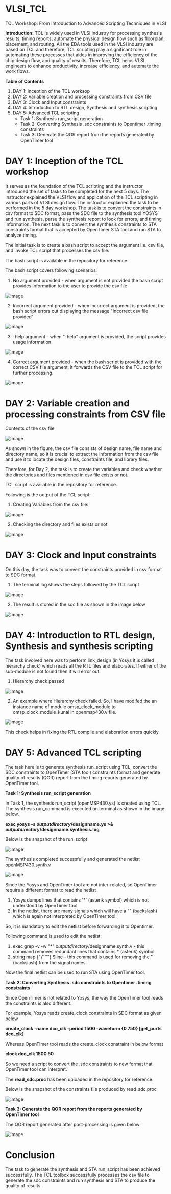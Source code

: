 # VLSI_TCL
TCL Workshop: From Introduction to Advanced Scripting Techniques in VLSI

**Introduction:**
TCL is widely used in VLSI industry for processing synthesis results, timing reports, automate the physical design flow such as floorplan, placement, and routing. All the EDA tools used in the VLSI industry are based on TCL and therefore, TCL scripting play a significant role in automating these processes that aides in improving the efficiency of the chip design flow, and quality of results. Therefore, TCL helps VLSI engineers to enhance productivity, increase efficiency, and automate the work flows.

**Table of Contents**

1. DAY 1: Inception of the TCL worksop <br />
2. DAY 2: Variable creation and processing constraints from CSV file <br />
3. DAY 3: Clock and Input constraints <br />
4. DAY 4: Introduction to RTL design, Synthesis and synthesis scripting <br />
5. DAY 5: Advanced TCL scripting
   * Task 1: Synthesis run_script generation
   * Task 2: Converting Synthesis .sdc constraints to Opentimer .timing constraints
   * Task 3: Generate the QOR report from the reports generated by OpenTimer tool
   

# DAY 1: Inception of the TCL workshop

It serves as the foundation of the TCL scripting and the instructor introduced the set of tasks to be completed for the next 5 days. The instructor explained the VLSI flow and application of the TCL scripting in various parts of VLSI design flow. The instructor explained the task to be performed in the 5 day workshop. The task is to convert the constraints in csv format to SDC format, pass the SDC file to the synthesis tool YOSYS and run synthesis, parse the synthesis report to look for errors, and timing information. The next task is to convert the synthesis constraints to STA constraints format that is accepted by OpenTimer STA tool and run STA to analyze timing.

The initial task is to create a bash script to accept the argument i.e. csv file, and invoke TCL script that processes the csv file.

The bash script is available in the repository for reference.

The bash script covers following scenarios:

1. No argument provided - when argument is not provided the bash script provides information to the user to provide the csv file

![image](https://github.com/KunalD09/VLSI_TCL/assets/18254670/dd7073fa-f15e-441d-8e3a-a8b7f1a40179)


2. Incorrect argument provided - when incorrect argument is provided, the bash script errors out displaying the message "Incorrect csv file provided"

![image](https://github.com/KunalD09/VLSI_TCL/assets/18254670/7bdec94a-ab59-4453-a387-0623db4b1793)


3. -help argument - when "-help" argument is provided, the script provides usage information

![image](https://github.com/KunalD09/VLSI_TCL/assets/18254670/c5f20612-693e-4570-86da-2a931478b29f)


4. Correct argument provided - when the bash script is provided with the correct CSV file argument, it forwards the CSV file to the TCL script for further processing.

![image](https://github.com/KunalD09/VLSI_TCL/assets/18254670/d030ea61-80b3-4e80-b9e3-8a002670fd57)


# DAY 2: Variable creation and processing constraints from CSV file

Contents of the csv file:

![image](https://github.com/KunalD09/VLSI_TCL/assets/18254670/eb34e1b1-855b-4180-adfb-b733e838b787)

As shown in the figure, the csv file consists of design name, file name and directory name, so it is crucial to extract the information from the csv file and use it to locate the design files, constraints file, and library files.

Therefore, for Day 2, the task is to create the variables and check whether the directories and files mentioned in csv file exists or not. 

TCL script is available in the repository for reference.

Following is the output of the TCL script:

1. Creating Variables from the csv file:

![image](https://github.com/KunalD09/VLSI_TCL/assets/18254670/d576983e-e0e5-470b-9336-80cd93fb04c1)

2. Checking the directory and files exists or not

![image](https://github.com/KunalD09/VLSI_TCL/assets/18254670/d9102d09-0684-4b6c-b36d-23e7eeaae397)


# DAY 3: Clock and Input constraints

On this day, the task was to convert the constraints provided in csv format to SDC format.

1. The terminal log shows the steps followed by the TCL script

![image](https://github.com/KunalD09/VLSI_TCL/assets/18254670/eb9c8a2c-7608-4fa2-a9bf-936b973f9287)


2. The result is stored in the sdc file as shown in the image below

![image](https://github.com/KunalD09/VLSI_TCL/assets/18254670/e9c71184-42fd-4a45-a8f0-79811956a56a)

# DAY 4: Introduction to RTL design, Synthesis and synthesis scripting

The task involved here was to perform link_design (in Yosys it is called hierarchy check) which reads all the RTL files and elaborates. If either of the sub-module is not found then it will error out.

1. Hierarchy check passed

![image](https://github.com/KunalD09/VLSI_TCL/assets/18254670/29d62402-1070-48e1-bd52-8b0e8d12f30d)

2. An example where Hierarchy check failed. So, I have modifed the an instance name of module omsp_clock_module to omsp_clock_module_kunal in openmsp430.v file.

![image](https://github.com/KunalD09/VLSI_TCL/assets/18254670/ed3dd702-d555-482f-9587-370a38856208)

This check helps in fixing the RTL compile and elaboration errors quickly.

# DAY 5: Advanced TCL scripting

The task here is to generate synthesis run_script using TCL, convert the SDC constraints to OpenTimer (STA tool) constraints format and generate quality of results (QOR) report from the timing reports generated by OpenTimer tool.

**Task 1: Synthesis run_script generation**

In Task 1, the synthesis run_script (openMSP430.ys) is created using TCL. The synthesis run_command is executed on terminal as shown in the image below.

**exec yosys -s $outputdirectory/$designname.ys >& $outputdirectory/$designname.synthesis.log**

Below is the snapshot of the run_script

![image](https://github.com/KunalD09/VLSI_TCL/assets/18254670/c2df1c88-7a8d-4638-894f-d035a415d8be)

The synthesis completed successfully and generated the netlist openMSP430.synth.v

![image](https://github.com/KunalD09/VLSI_TCL/assets/18254670/704ed5a5-3d7c-4011-93ad-491e1d376e72)

Since the Yosys and OpenTimer tool are not inter-related, so OpenTimer require a different format to read the netlist
1. Yosys dumps lines that contains '*' (asterik symbol) which is not understood by OpenTimer tool
2. In the netlist, there are many signals which will have a "\" (backslash) which is again not interpreted by OpenTimer tool.

So, it is mandatory to edit the netlist before forwarding it to Opentimer.

Following command is used to edit the netlist:
1. exec grep -v -w "*" $outputdirectory/$designname.synth.v - this command removes redundant lines that contains * (asterik) symbol.
2. string map {"\\" ""} $line - this command is used for removing the '\' (backslash) from the signal names.

Now the final netlist can be used to run STA using OpenTimer tool.

**Task 2: Converting Synthesis .sdc constraints to Opentimer .timing constraints**

Since OpenTimer is not related to Yosys, the way the OpenTimer tool reads the constraints is also different.

For example, Yosys reads create_clock constraints in SDC format as given below

**create_clock -name dco_clk -period 1500 -waveform {0 750} [get_ports dco_clk]**

Whereas OpenTimer tool reads the create_clock constraint in below format

**clock dco_clk 1500 50**

So we need a script to convert the .sdc constraints to new format that OpenTimer tool can interpret.

The **read_sdc.proc** has been uploaded in the repository for reference.

Below is the snapshot of the constraints file produced by read_sdc.proc

![image](https://github.com/KunalD09/VLSI_TCL/assets/18254670/d2c91e27-5d89-4691-bfd2-0fcb6b17babd)

**Task 3: Generate the QOR report from the reports generated by OpenTimer tool**

The QOR report generated after post-processing is given below

![image](https://github.com/KunalD09/VLSI_TCL/assets/18254670/a294c679-55f7-4cd8-946b-19f833d3e3a5)

# Conclusion

The task to generate the synthesis and STA run_script has been achieved successfully. The TCL toolbox successfully processes the csv file to generate the sdc constraints and run synthesis and STA to produce the quality of results.  
















